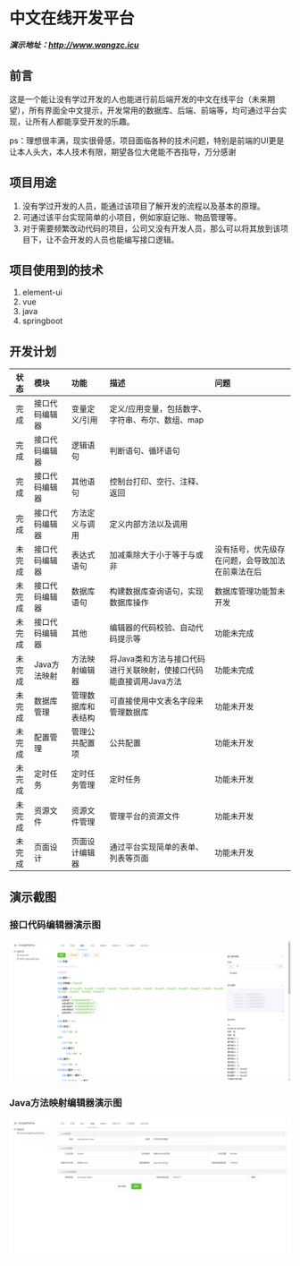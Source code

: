 # 中文在线开发平台

***演示地址：http://www.wangzc.icu***

## 前言
这是一个能让没有学过开发的人也能进行前后端开发的中文在线平台（未来期望），所有界面全中文提示，开发常用的数据库、后端、前端等，均可通过平台实现，让所有人都能享受开发的乐趣。

ps：理想很丰满，现实很骨感，项目面临各种的技术问题，特别是前端的UI更是让本人头大，本人技术有限，期望各位大佬能不吝指导，万分感谢

## 项目用途
1. 没有学过开发的人员，能通过该项目了解开发的流程以及基本的原理。
2. 可通过该平台实现简单的小项目，例如家庭记账、物品管理等。
3. 对于需要频繁改动代码的项目，公司又没有开发人员，那么可以将其放到该项目下，让不会开发的人员也能编写接口逻辑。

## 项目使用到的技术
1. element-ui
2. vue
3. java
4. springboot

## 开发计划
状态|模块|功能|描述|问题
:--:|:---|:---|:---|:---
完成|接口代码编辑器|变量定义/引用|定义/应用变量，包括数字、字符串、布尔、数组、map|
完成|接口代码编辑器|逻辑语句|判断语句、循环语句|
完成|接口代码编辑器|其他语句|控制台打印、空行、注释、返回|
完成|接口代码编辑器|方法定义与调用|定义内部方法以及调用|
未完成|接口代码编辑器|表达式语句|加减乘除大于小于等于与或非|没有括号，优先级存在问题，会导致加法在前乘法在后
未完成|接口代码编辑器|数据库语句|构建数据库查询语句，实现数据库操作|数据库管理功能暂未开发
未完成|接口代码编辑器|其他|编辑器的代码校验、自动代码提示等|功能未完成
未完成|Java方法映射|方法映射编辑器|将Java类和方法与接口代码进行关联映射，使接口代码能直接调用Java方法|功能未完成
未完成|数据库管理|管理数据库和表结构|可直接使用中文表名字段来管理数据库|功能未开发
未完成|配置管理|管理公共配置项|公共配置|功能未开发
未完成|定时任务|定时任务管理|定时任务|功能未开发
未完成|资源文件|资源文件管理|管理平台的资源文件|功能未开发
未完成|页面设计|页面设计编辑器|通过平台实现简单的表单、列表等页面|功能未开发
## 演示截图

### 接口代码编辑器演示图
![接口演示图](./demo/%E6%8E%A5%E5%8F%A3.png "接口演示图")


### Java方法映射编辑器演示图
![方法映射演示图](./demo/方法映射.png "Java方法映射演示图")
